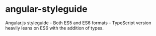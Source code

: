 # angular-styleguide
Angular.js styleguide - Both ES5 and ES6 formats - TypeScript  version heavily leans on ES6 with the addition of types.
